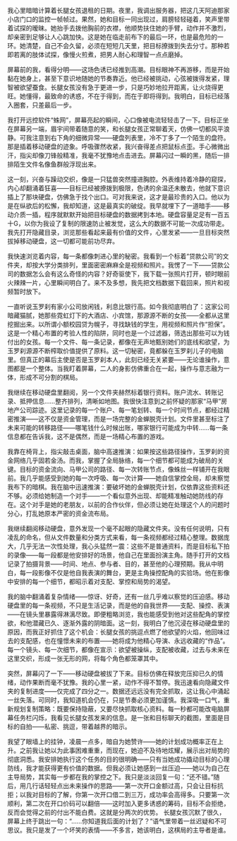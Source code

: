 我心里暗暗计算着长腿女孩退租的日期。夜里，我调出服务器，把这几天阿迪那家小店门口的监控一帧帧过。果然，她和目标一同出现过，肩膀轻轻碰着，笑声里带着试探的暧昧。她抬手去拨他胸前的衣襟，他顺势扶住她的手臂，动作并不激烈，却亲密到足够让人心跳加快。这是她在临走前布下的最后一环，也是最危险的一环。她清楚，自己不会久留，必须在短短几天里，把目标撩拨到失去分寸。那种若即若离的肢体试探，像慢火煎煮，把男人耐心和理智一点点磨掉。

屏幕前的我，看得分明——这场色诱已经推到高潮。目标眼神不再游移，而是开始黏在她身上，甚至下意识地随她的节奏靠近。他已经被挑动，心弦被拨得发紧，理智被欲望蚕食。长腿女孩没有急于更进一步，只是巧妙地拉开距离，让火烧得更旺。她懂得，最致命的诱惑，不在于得到，而在于即将得到。我明白，目标已经落入圈套，只差最后一步。

我打开远控软件“蛛网”，屏幕亮起的瞬间，心口像被电流轻轻击了一下。目标正坐在屏幕另一端，眉宇间带着随意的笑，和长腿女孩正常聊着天，仿佛一切都风平浪静。可我注意到右下角的细微异常——硬盘列表里，冷不丁多了一个陌生的盘符。那是插着移动硬盘的迹象。呼吸骤然收紧，我兴奋得差点把鼠标点歪。手心微微出汗，指尖却像刀锋般精准，我毫不犹豫地点击进去。屏幕闪过一瞬的黑，随后一排排陌生文件名像鱼群般浮现出来。

这一刻，兴奋与躁动交织，像是一只猛兽突然撞进胸腔。外表维持着冷静的窥探，内心却翻涌着狂喜——目标已经被撩拨到极限，色诱的余温还未散去，他就下意识插上了那块硬盘，仿佛急于找个出口。可对我来说，这才是最珍贵的入口。他以为是在纵欲后的松懈，我却知道，这是最真实的破绽。我早就埋下了一道暗手——移动介质一插，程序就默默开始把目标硬盘的数据拷到本地。硬盘容量足足有一百五十G，以你为我设了复制的限速防止被发觉，这么大的数据不可能一次成功带走。我先打开隐藏目录，浏览那些看起来最有价值的文件，心里发紧——一旦目标突然拔掉移动硬盘，这一切都可能前功尽弃。

我快速浏览着内容，每一条都像刺进心里的秘密。我看到一个标着“贷款公司”的文件夹，却按大学分类排列，里面密密麻麻全是视频和照片。我愣了一下——贷款公司的数据怎么会有这么奇怪的内容？好奇驱使下，我下载一张照片打开，顿时眼前火辣辣一片，心里瞬间明白了。来不及多想，我先把文档数据下载回来，照片和视频暂时放下。

一直听说玉罗刹有家小公司放闲钱，利息比银行高。如今我彻底明白了：这家公司暗藏猫腻，她那些霓虹灯下的大酒店、小宾馆，那源源不断的女孩——全都从这里挖掘出来。以所谓小额校园贷为幌子，寻找缺钱的学生，用视频和照片作“担保”。这是一个精心布置的考验人性的陷阱，同时也是一个过滤器，筛选出那些可以为钱付出的女孩。每一个文件、每一条记录，都像在无声地甄别她们的底线和欲望，为玉罗刹源源不断榨取价值提供了原料。这一切秘密，竟都躲在玉罗刹儿子的电脑里。但真正的幕后主使是否是玉罗刹本人，此刻已经无关紧要——无论谁操作，意图都是一个整体。当我盯着屏幕，二人的身影仿佛重合在一起，操作与意志融为一体，形成不可分割的棋局。

我继续在移动硬盘里翻阅，另一个文件夹赫然标着银行资料。账户流水、转账记录、抵押信息……整齐排列，清晰如地图。我很快注意到之前怀疑的那家“马甲”房地产公司踪迹。这里记录的每一个账户、每一笔划转、每一个时间节点，都经过精密推演——这不仅是资金管理，而是一场完整的金蝉脱壳计划。文件里甚至标注了未来可能的转移路径——哪笔钱什么时候出账，哪家银行可能成为中转……每一条信息都在告诉我，这不是偶然，而是一场精心布置的游戏。

我靠在椅背上，指尖敲击桌面，脑中高速推演：如果按这些路径操作，玉罗刹的资金网络几乎固若金汤。而我，掌握了全局脉络，每一个细节都可能成为破局的关键。目标的资金流向、马甲公司的路径、每一次转账节点，像蛛丝一样铺开在我眼前。我几乎能感受到她的每一次呼吸、每一次计算——她自信掌控全局，却未察觉我布下的暗棋。我在脑中迅速推演：要破坏她的金蝉脱壳计划，仅依靠这些资料还不够。必须给她制造一个对手——一个看似意外出现、却能精准触动她防线的存在。这个对手是她的老朋友，以前的合作伙伴，但必须让她在处理这个人的问题时分心，打乱她原本严密的资金流布局。

我继续翻阅移动硬盘，意外发现一个毫不起眼的隐藏文件夹。没有任何说明，只有凌乱的命名，但从文件数量和分类方式来看，每一条视频都经过精心整理。数据庞大，几乎无法一次性处理，我心头猛然一震：这些不是普通资料，而是目标私下拍的录像——每一段都是他安排好的场景，他自己在里面扮演主角。随手打开的文档记录了拍摄背景——时间、地点、参与者、目的，甚至他的心理预期。我从中明白，每一段影像不仅是他自我表演的舞台，更是主角操控配角的实验场。他在影像中安排的每一个细节，都昭示着对支配、掌控和局势的渴望。

我的脑中翻涌着复杂情绪——惊讶、好奇，还有一丝几乎难以察觉的压迫感。移动硬盘里的每一条视频，不只是生活记录，而是他的自我世界——支配、操控、表演——在镜头里暴露得淋漓尽致。即便粗略浏览，我也能感受到他对这些配角的掌控欲，和他潜藏已久、逐渐外露的阴暗面。这一刻，我明白了他沉浸在移动硬盘里的原因，而我正好抓住了这个机会：长腿女孩的挑逗点燃了他欲望的火焰，他回味过去的支配感，也在憧憬未来的布置——她将成为他精心导演、永远收藏的“作品”。每一个镜头、每一次细节，都像在宣示：欲望被操纵，支配被收藏，过去与未来在这里交织，形成一张无形的网，将每个角色都笼罩其中。

突然，屏幕闪了一下——移动硬盘被拔了下来。目标仿佛在释放完压抑已久的情绪，动作果断而毫不犹豫。我的心里一紧，动作不得不暂停。我迅速看向隐藏文件夹的复制进度——仅完成了四分之一。数据还远远没有完全抓取，这让我心中涌起一丝失落。可同时，我知道机会仍在，只是节奏必须更加谨慎。我深吸一口气，重新规划复制策略：既要保持隐蔽，又要尽快抓取核心资料。每一秒都可能改电脑屏幕任务栏闪烁，我看见长腿女孩发来的信息。是一张和目标聊天的截图，里面是目标的自拍——私密、挑逗，带着越界的暗示。

我望了眼墙上的挂钟，凌晨一点多，暗自为她赞许——她的计划成功概率正在上升。之前我让她以为此事困难重重，而现在，她迫不及待地炫耀，展示出对局势的彻底洞悉。我安排她执行这个任务的目的很明确——只有当她成功撬动目标的心理防线，我才能获得更有价值的数据。但我必须让她感到一丝压迫——她以为自己在主导局势，其实每一步都在我的掌控之下。我只是淡淡回复一句：“还不错。”随后，用几行话轻轻点出未来操作的思路——第一次开口金额过高，只会让目标抗拒；以我对目标的了解，你第一次开口借二到三万，成功率会高得多。只要第一次顺利，第二次在开口价码可以翻倍——这时加入更多诱惑的筹码，目标不会拒绝，反而会觉得之前的付出不能白费。这就是分两次的优势。 长腿女孩沉默了很久，屏幕上终于跳出一句：“……你知道我后面的计划了？”语气里带着一丝迟疑和不可思议。我只是发了一个坏笑的表情——不多言，她该明白，这棋局的主导者是谁。

